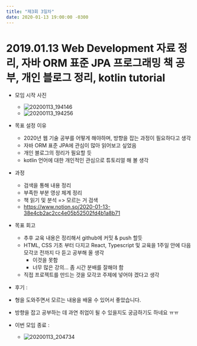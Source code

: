 ```yaml
---
title: "제3회 3일차"
date: 2020-01-13 19:00:00 -0300
---
```


# 2019.01.13 Web Development 자료 정리, 자바 ORM 표준 JPA 프로그래밍 책 공부, 개인 블로그 정리, kotlin tutorial

- 모임 시작 사진
  - ![20200113_194146](https://user-images.githubusercontent.com/11308147/72249825-888bf500-363d-11ea-8a24-f1e1c7b3c0f1.jpg)
  - ![20200113_194256](https://user-images.githubusercontent.com/11308147/72249826-888bf500-363d-11ea-85d3-3fa3944fb99f.jpg)


- 목표 설정 이유 

  - 2020년 웹 기술 공부를 어떻게 해야하며, 방향을 잡는 과정이 필요하다고 생각
  - 자바 ORM 표준 JPA에 관심이 많아 읽어보고 싶었음
  - 개인 블로그의 정리가 필요할 듯
  - kotlin 언어에 대한 개인적인 관심으로 튜토리얼 해 볼 생각
  
- 과정 
  
  - 검색을 통해 내용 정리 
  - 부족한 부분 영상 체계 정리
  - 책 읽기 및 분석 => 모르는 거 검색 
  - https://www.notion.so/2020-01-13-38e4cb2ac2cc4e05b52502fd4b1a8b71

- 목표 회고 

  - 추후 교육 내용은 정리해서 github에 커밋 & push 할듯
  - HTML, CSS 기초 부터 다지고 React, Typescript 및 교육을 1주일 안에 다음 모각코 전까지 다 듣고 공부해 올 생각
    - 이것을 못함 
    - 너무 많은 강의... 좀 시간 분배를 잘해야 함
  - 직접 프로젝트를 만드는 것을 모각코 주제에 넣어야 겠다고 생각
   
- 후기 : 

 - 형을 도와주면서 모르는 내용을 배울 수 있어서 좋았습니다. 
 - 방향을 잡고 공부하는 데 과연 취업이 될 수 있을지도 궁금하기도 하네요 ㅠㅠ

- 이번 모임 종료 :
  - ![20200113_204734](https://user-images.githubusercontent.com/11308147/72254053-53d06b80-3646-11ea-9d8b-f612e39e011f.jpg)



